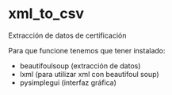 # xml_to_csv
Extracción de datos de certificación

Para que funcione tenemos que tener instalado:
* beautifoulsoup (extracción de datos)
* lxml (para utilizar xml con beautifoul soup)
* pysimplegui (interfaz gráfica)
